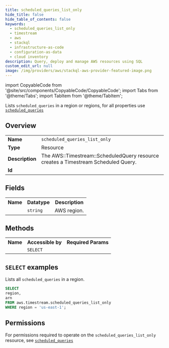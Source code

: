 ```yaml
---
title: scheduled_queries_list_only
hide_title: false
hide_table_of_contents: false
keywords:
  - scheduled_queries_list_only
  - timestream
  - aws
  - stackql
  - infrastructure-as-code
  - configuration-as-data
  - cloud inventory
description: Query, deploy and manage AWS resources using SQL
custom_edit_url: null
image: /img/providers/aws/stackql-aws-provider-featured-image.png
---
```


import CopyableCode from '@site/src/components/CopyableCode/CopyableCode';
import Tabs from '@theme/Tabs';
import TabItem from '@theme/TabItem';

Lists <code>scheduled_queries</code> in a region or regions, for all properties use <a href="/providers/aws/serviceName/scheduled_queries/"><code>scheduled_queries</code></a>

## Overview
<table><tbody>
<tr><td><b>Name</b></td><td><code>scheduled_queries_list_only</code></td></tr>
<tr><td><b>Type</b></td><td>Resource</td></tr>
<tr><td><b>Description</b></td><td>The AWS::Timestream::ScheduledQuery resource creates a Timestream Scheduled Query.</td></tr>
<tr><td><b>Id</b></td><td><CopyableCode code="aws.timestream.scheduled_queries_list_only" /></td></tr>
</tbody></table>

## Fields
<table><tbody><tr><th>Name</th><th>Datatype</th><th>Description</th></tr><tr><td><CopyableCode code="region" /></td><td><code>string</code></td><td>AWS region.</td></tr>
</tbody></table>

## Methods

<table><tbody>
  <tr>
    <th>Name</th>
    <th>Accessible by</th>
    <th>Required Params</th>
  </tr>
  <tr>
    <td><CopyableCode code="list_resources" /></td>
    <td><code>SELECT</code></td>
    <td><CopyableCode code="region" /></td>
  </tr>
</tbody></table>

## `SELECT` examples
Lists all <code>scheduled_queries</code> in a region.
```sql
SELECT
region,
arn
FROM aws.timestream.scheduled_queries_list_only
WHERE region = 'us-east-1';
```


## Permissions

For permissions required to operate on the <code>scheduled_queries_list_only</code> resource, see <a href="/providers/aws/timestream/scheduled_queries/#permissions"><code>scheduled_queries</code></a>

